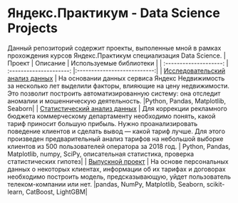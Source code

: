 # Яндекс.Практикум - Data Science Projects
Данный репозиторий содержит проекты, выполенные мной в рамках прохождения курсов Яндекс.Практикум специализация Data Science.
| Проект | Описание | Используемые библиотеки | 
| :--------------------: | :---------------------: |:---------------------------:|
| [Исследовательский анализ данных](https://github.com/polina-nechaeva/personal-projects-da/tree/main/%D0%98%D1%81%D1%81%D0%BB%D0%B5%D0%B4%D0%BE%D0%B2%D0%B0%D0%BD%D0%B8%D0%B5%20%D0%BE%D0%B1%D1%8A%D1%8F%D0%B2%D0%BB%D0%B5%D0%BD%D0%B8%D0%B9%20%D0%BE%20%D0%BF%D1%80%D0%BE%D0%B4%D0%B0%D0%B6%D0%B5%20%D0%BA%D0%B2%D0%B0%D1%80%D1%82%D0%B8%D1%80)  |  На основании данных сервиса Яндекс Недвижимость за несколько лет выделили факторы, влияющие на цену недвижимости. Это позволит построить автоматизированную систему: она отследит аномалии и мошенническую деятельность.  |Python, Pandas, Matplotlib, Seaborn|
| [Статистический анализ данных](https://github.com/polina-nechaeva/personal-projects-da/tree/main/%D0%9E%D0%BF%D1%80%D0%B5%D0%B4%D0%B5%D0%BB%D0%B5%D0%BD%D0%B8%D0%B5%20%D0%BF%D0%B5%D1%80%D1%81%D0%BF%D0%B5%D0%BA%D1%82%D0%B8%D0%B2%D0%BD%D0%BE%D0%B3%D0%BE%20%D1%82%D0%B0%D1%80%D0%B8%D1%84%D0%B0%20%D0%B4%D0%BB%D1%8F%20%D1%82%D0%B5%D0%BB%D0%B5%D0%BA%D0%BE%D0%BC-%D0%BA%D0%BE%D0%BC%D0%BF%D0%B0%D0%BD%D0%B8%D0%B8) | Для коррекции рекламного бюджета коммерческому департаменту необходимо понять, какой тариф приносит большую прибыль. Нужно проанализировать поведение клиентов и сделать вывод — какой тариф лучше. Для этого произведен предварительный анализ тарифов на небольшой выборке клиентов из 500 пользователей оператора за 2018 год. | Python, Pandas, Matplotlib, numpy, SciPy, описательная статистика, проверка статистических гипотез|
| [Выпускной проект](https://github.com/polina-nechaeva/personal-projects-da/tree/main/%D0%9F%D1%80%D0%BE%D0%B3%D0%BD%D0%BE%D0%B7%20%D0%BE%D1%82%D1%82%D0%BE%D0%BA%D0%B0%20%D0%BA%D0%BB%D0%B8%D0%B5%D0%BD%D1%82%D0%BE%D0%B2) | На основе персональных данных о некоторых клиентах, информации об их тарифах и договорах необходимо построить модель, предсказывающую, уйдет пользователь телеком-компании или нет. |pandas, NumPy, Matplotlib, Seaborn, scikit-learn, CatBoost, LightGBM|
